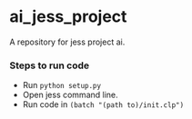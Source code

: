 # ai_jess_project
A repository for jess project ai.

### Steps to run code
* Run `python setup.py`
* Open jess command line.
* Run code in `(batch "(path to)/init.clp")`
